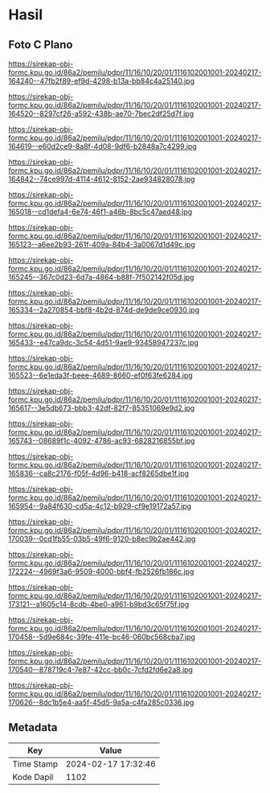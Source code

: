# Hasil

## Foto C Plano

https://sirekap-obj-formc.kpu.go.id/86a2/pemilu/pdpr/11/16/10/20/01/1116102001001-20240217-164240--47fb2f89-ef9d-4298-b13a-bb84c4a25140.jpg

https://sirekap-obj-formc.kpu.go.id/86a2/pemilu/pdpr/11/16/10/20/01/1116102001001-20240217-164520--8297cf26-a592-438b-ae70-7bec2df25d7f.jpg

https://sirekap-obj-formc.kpu.go.id/86a2/pemilu/pdpr/11/16/10/20/01/1116102001001-20240217-164619--e60d2ce9-8a8f-4d08-9df6-b2848a7c4299.jpg

https://sirekap-obj-formc.kpu.go.id/86a2/pemilu/pdpr/11/16/10/20/01/1116102001001-20240217-164842--74ce997d-4114-4612-8152-2ae934828078.jpg

https://sirekap-obj-formc.kpu.go.id/86a2/pemilu/pdpr/11/16/10/20/01/1116102001001-20240217-165018--cd1defa4-6e74-46f1-a46b-8bc5c47aed48.jpg

https://sirekap-obj-formc.kpu.go.id/86a2/pemilu/pdpr/11/16/10/20/01/1116102001001-20240217-165123--a6ee2b93-261f-409a-84b4-3a0067d1d49c.jpg

https://sirekap-obj-formc.kpu.go.id/86a2/pemilu/pdpr/11/16/10/20/01/1116102001001-20240217-165245--367c0d23-6d7a-4864-b88f-7f502142f05d.jpg

https://sirekap-obj-formc.kpu.go.id/86a2/pemilu/pdpr/11/16/10/20/01/1116102001001-20240217-165334--2a270854-bbf8-4b2d-874d-de9de9ce0930.jpg

https://sirekap-obj-formc.kpu.go.id/86a2/pemilu/pdpr/11/16/10/20/01/1116102001001-20240217-165433--e47ca9dc-3c54-4d51-9ae9-93458947237c.jpg

https://sirekap-obj-formc.kpu.go.id/86a2/pemilu/pdpr/11/16/10/20/01/1116102001001-20240217-165523--6e1eda3f-beee-4689-8660-ef0f63fe6284.jpg

https://sirekap-obj-formc.kpu.go.id/86a2/pemilu/pdpr/11/16/10/20/01/1116102001001-20240217-165617--3e5db673-bbb3-42df-82f7-85351069e9d2.jpg

https://sirekap-obj-formc.kpu.go.id/86a2/pemilu/pdpr/11/16/10/20/01/1116102001001-20240217-165743--08689f1c-4092-4786-ac93-6828216855bf.jpg

https://sirekap-obj-formc.kpu.go.id/86a2/pemilu/pdpr/11/16/10/20/01/1116102001001-20240217-165836--ca8c2176-f05f-4d96-b418-acf8265dbe1f.jpg

https://sirekap-obj-formc.kpu.go.id/86a2/pemilu/pdpr/11/16/10/20/01/1116102001001-20240217-165954--9a84f630-cd5a-4c12-b929-cf9e19172a57.jpg

https://sirekap-obj-formc.kpu.go.id/86a2/pemilu/pdpr/11/16/10/20/01/1116102001001-20240217-170039--0cd1fb55-03b5-49f6-9120-b8ec9b2ae442.jpg

https://sirekap-obj-formc.kpu.go.id/86a2/pemilu/pdpr/11/16/10/20/01/1116102001001-20240217-172224--4969f3a6-9509-4000-bbf4-fb2526fb186c.jpg

https://sirekap-obj-formc.kpu.go.id/86a2/pemilu/pdpr/11/16/10/20/01/1116102001001-20240217-173121--a1605c14-8cdb-4be0-a961-b9bd3c65f75f.jpg

https://sirekap-obj-formc.kpu.go.id/86a2/pemilu/pdpr/11/16/10/20/01/1116102001001-20240217-170458--5d9e684c-39fe-411e-bc46-060bc568cba7.jpg

https://sirekap-obj-formc.kpu.go.id/86a2/pemilu/pdpr/11/16/10/20/01/1116102001001-20240217-170540--878719c4-7e87-42cc-bb0c-7cfd2fd6e2a8.jpg

https://sirekap-obj-formc.kpu.go.id/86a2/pemilu/pdpr/11/16/10/20/01/1116102001001-20240217-170626--8dc1b5e4-aa5f-45d5-9a5a-c4fa285c0336.jpg


## Metadata

| Key        | Value               |
| ---------- | ------------------- |
| Time Stamp | 2024-02-17 17:32:46 |
| Kode Dapil | 1102                |



